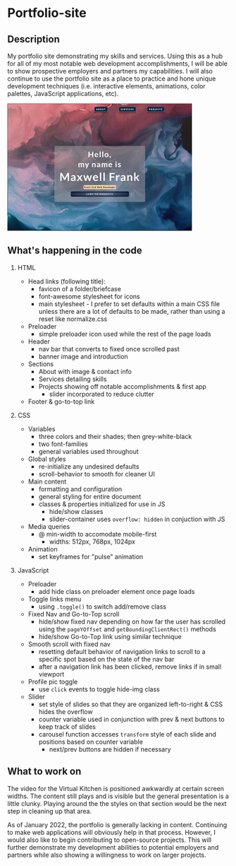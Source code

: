 # Portfolio-site

## Description

My portfolio site demonstrating my skills and services. Using this as a hub for all of my most notable web development accomplishments, I will be able to show prospective employers and partners my capabilities. I will also continue to use the portfolio site as a place to practice and hone unique development techniques (i.e. interactive elements, animations, color palettes, JavaScript applications, etc).

[![Portfolio video tour](https://github.com/MaxFrank13/Portfolio-site/blob/main/assets/media/images/Portfolio-home.PNG)](https://maxfrank13.github.io/Portfolio-site/)


## What's happening in the code

1. HTML
    - Head links (following title):
        - favicon of a folder/briefcase
        - font-awesome stylesheet for icons
        - main stylesheet - I prefer to set defaults within a main CSS file unless there are a lot of defaults to be made, rather than using a reset like normalize.css
    - Preloader
        - simple preloader icon used while the rest of the page loads
    - Header
        - nav bar that converts to fixed once scrolled past
        - banner image and introduction
    - Sections
        - About with image & contact info
        - Services detailing skills
        - Projects showing off notable accomplishments & first app
            - slider incorporated to reduce clutter
    - Footer & go-to-top link

2. CSS 
    - Variables
        - three colors and their shades; then grey-white-black
        - two font-families
        - general variables used throughout
    - Global styles
        - re-initialize any undesired defaults
        - scroll-behavior to smooth for cleaner UI
    - Main content
        - formatting and configuration
        - general styling for entire document
        - classes & properties initialized for use in JS
            - hide/show classes
            - slider-container uses `overflow: hidden` in conjuction with JS
    - Media queries
        - @ min-width to accomodate mobile-first
            - widths: 512px, 768px, 1024px
    - Animation
        - set keyframes for "pulse" animation

3. JavaScript
    - Preloader
        - add hide class on preloader element once page loads
    - Toggle links menu
        - using `.toggle()` to switch add/remove class
    - Fixed Nav and Go-to-Top scroll
        - hide/show fixed nav depending on how far the user has scrolled using the `pageYOffset` and `getBoundingClientRect()` methods
        - hide/show Go-to-Top link using similar technique
    - Smooth scroll with fixed nav
        - resetting default behavior of navigation links to scroll to a specific spot based on the state of the nav bar
        - after a navigation link has been clicked, remove links if in small viewport
    - Profile pic toggle
        - use `click` events to toggle hide-img class
    - Slider
        - set style of slides so that they are organized left-to-right & CSS hides the overflow
        - counter variable used in conjunction with prev & next buttons to keep track of slides
        - carousel function accesses `transform` style of each slide and positions based on counter variable
            - next/prev buttons are hidden if necessary

## What to work on

The video for the Virtual Kitchen is positioned awkwardly at certain screen widths. The content still plays and is visible but the general presentation is a little clunky. Playing around the the styles on that section would be the next step in cleaning up that area.

As of January 2022, the portfolio is generally lacking in content. Continuing to make web applications will obviously help in that process. However, I would also like to begin contributing to open-source projects. This will further demonstrate my development abilities to potential employers and partners while also showing a willingness to work on larger projects.